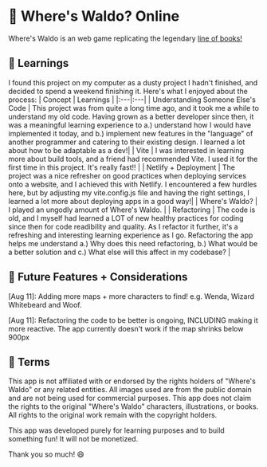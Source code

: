 # :eyes: Where's Waldo? Online

Where's Waldo is an web game replicating the legendary [line of books!](https://en.wikipedia.org/wiki/Where%27s_Wally%3F)

## :book: Learnings

I found this project on my computer as a dusty project I hadn't finished, and decided to spend a weekend finishing it. Here's what I enjoyed about the process:
| Concept | Learnings |
|:---|:---|
| Understanding Someone Else's Code | This project was from quite a long time ago, and it took me a while to understand my old code. Having grown as a better developer since then, it was a meaningful learning experience to a.) understand how I would have implemented it today, and b.) implement new features in the "language" of another programmer and catering to their existing design. I learned a lot about how to be adaptable as a dev!|
| Vite | I was interested in learning more about build tools, and a friend had recommended Vite. I used it for the first time in this project. It's really fast!! |
| Netlify + Deployment | The project was a nice refresher on good practices when deploying services onto a website, and I achieved this with Netlify. I encountered a few hurdles here, but by adjusting my vite.config.js file and having the right settings, I learned a lot more about deploying apps in a good way!|
| Where's Waldo?    | I played an ungodly amount of Where's Waldo. |
| Refactoring | The code is old, and I myself had learned a LOT of new healthy practices for coding since then for code readibility and quality. As I refactor it further, it's a refreshing and interesting learning experience as I go. Refactoring the app helps me understand a.) Why does this need refactoring, b.) What would be a better solution and c.) What else will this affect in my codebase? |

## :city_sunrise: Future Features + Considerations
[Aug 11]: Adding more maps + more characters to find! e.g. Wenda, Wizard Whitebeard and Woof.

[Aug 11]: Refactoring the code to be better is ongoing, INCLUDING making it more reactive. The app currently doesn't work if the map shrinks below 900px

## 📂 Terms
This app is not affiliated with or endorsed by the rights holders of "Where's Waldo" or any related entities. All images used are from the public domain and are not being used for commercial purposes. This app does not claim the rights to the original "Where's Waldo" characters, illustrations, or books. All rights to the original work remain with the copyright holders.

This app was developed purely for learning purposes and to build something fun! It will not be monetized.

Thank you so much! 😄
